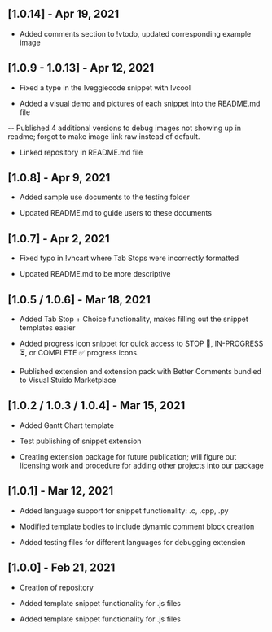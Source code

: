 ## [1.0.14] - Apr 19, 2021

- Added comments section to !vtodo, updated corresponding example image

## [1.0.9 - 1.0.13] - Apr 12, 2021

- Fixed a type in the !veggiecode snippet with !vcool

- Added a visual demo and pictures of each snippet into the README.md file

-- Published 4 additional versions to debug images not showing up in readme; forgot to make image link raw instead of default.

- Linked repository in README.md file

## [1.0.8] - Apr 9, 2021

- Added sample use documents to the testing folder

- Updated README.md to guide users to these documents

## [1.0.7] - Apr 2, 2021

- Fixed typo in !vhcart where Tab Stops were incorrectly formatted

- Updated README.md to be more descriptive

## [1.0.5 / 1.0.6] - Mar 18, 2021

- Added Tab Stop + Choice functionality, makes filling out the snippet templates easier

- Added progress icon snippet for quick access to STOP 🛑, IN-PROGRESS ⏳, or COMPLETE ✅ progress icons.

- Published extension and extension pack with Better Comments bundled to Visual Stuido Marketplace

## [1.0.2 / 1.0.3 / 1.0.4] - Mar 15, 2021

- Added Gantt Chart template

- Test publishing of snippet extension

- Creating extension package for future publication; will figure out licensing work and procedure for adding other projects into our package

## [1.0.1] - Mar 12, 2021

- Added language support for snippet functionality: .c, .cpp, .py

- Modified template bodies to include dynamic comment block creation

- Added testing files for different languages for debugging extension

## [1.0.0] - Feb 21, 2021

- Creation of repository

- Added template snippet functionality for .js files

- Added template snippet functionality for .js files